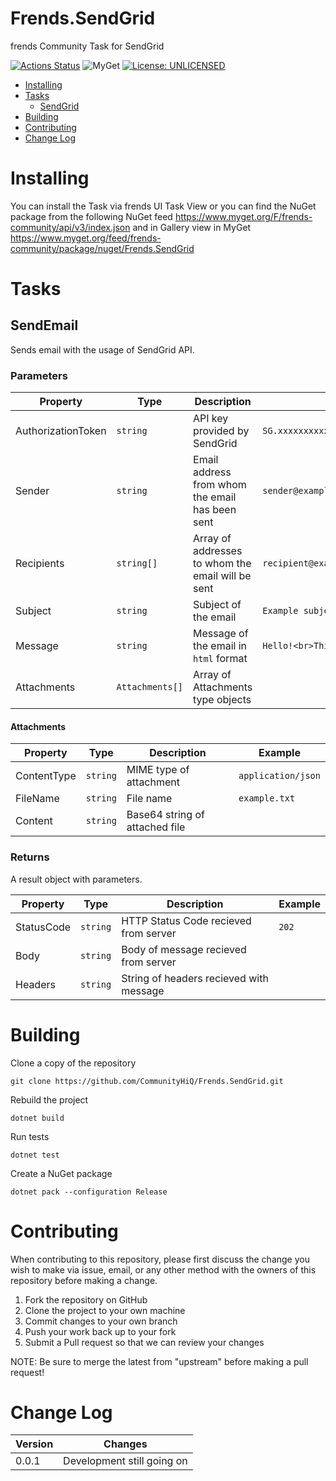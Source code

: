 # Frends.SendGrid

frends Community Task for SendGrid

[![Actions Status](https://github.com/CommunityHiQ/Frends.SendGrid/workflows/PackAndPushAfterMerge/badge.svg)](https://github.com/CommunityHiQ/Frends.SendGrid/actions) ![MyGet](https://img.shields.io/myget/frends-community/v/Frends.SendGrid) [![License: UNLICENSED](https://img.shields.io/badge/License-UNLICENSED-yellow.svg)](https://opensource.org/licenses/UNLICENSED) 

- [Installing](#installing)
- [Tasks](#tasks)
     - [SendGrid](#SendGrid)
- [Building](#building)
- [Contributing](#contributing)
- [Change Log](#change-log)

# Installing

You can install the Task via frends UI Task View or you can find the NuGet package from the following NuGet feed
https://www.myget.org/F/frends-community/api/v3/index.json and in Gallery view in MyGet https://www.myget.org/feed/frends-community/package/nuget/Frends.SendGrid

# Tasks

## SendEmail

Sends email with the usage of SendGrid API.


### Parameters

| Property | Type | Description | Example |
| -------- | -------- | -------- | -------- |
| AuthorizationToken | `string` | API key provided by SendGrid | `SG.xxxxxxxxxxxxxxxxxxxxxxxxxxxxxxxxxxxxxxxxxxxxxxxxxxxxxxxxxxxxxxxxxx` |
| Sender | `string` | Email address from whom the email has been sent | `sender@example.com` |
| Recipients | `string[]` | Array of addresses to whom the email will be sent | `recipient@example.com` |
| Subject | `string` | Subject of the email | `Example subject` |
| Message | `string` | Message of the email in `html` format | `Hello!<br>This is example<br>Best regards!` |
| Attachments | `Attachments[]` | Array of Attachments type objects ||

#### Attachments

| Property | Type | Description | Example |
| -------- | -------- | -------- | -------- |
| ContentType | `string` | MIME type of attachment | `application/json` |
| FileName | `string` | File name | `example.txt` |
| Content | `string` | Base64 string of attached file| |

### Returns

A result object with parameters.

| Property | Type | Description | Example |
| -------- | -------- | -------- | -------- |
| StatusCode | `string` | HTTP Status Code recieved from server | `202` |
| Body | `string` | Body of message recieved from server | |
| Headers | `string` | String of headers recieved with message | |

# Building

Clone a copy of the repository

`git clone https://github.com/CommunityHiQ/Frends.SendGrid.git`

Rebuild the project

`dotnet build`

Run tests

`dotnet test`

Create a NuGet package

`dotnet pack --configuration Release`

# Contributing
When contributing to this repository, please first discuss the change you wish to make via issue, email, or any other method with the owners of this repository before making a change.

1. Fork the repository on GitHub
2. Clone the project to your own machine
3. Commit changes to your own branch
4. Push your work back up to your fork
5. Submit a Pull request so that we can review your changes

NOTE: Be sure to merge the latest from "upstream" before making a pull request!

# Change Log

| Version | Changes |
| ------- | ------- |
| 0.0.1   | Development still going on |
